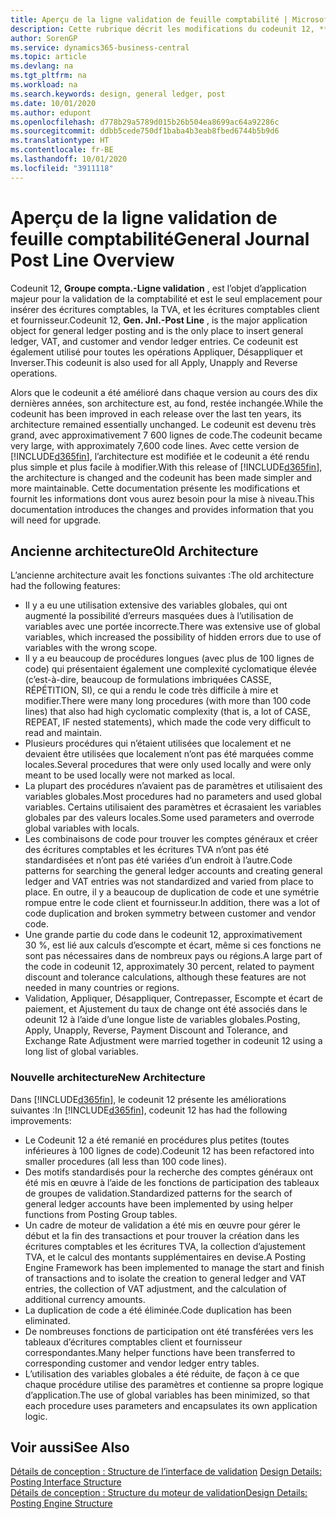 ```yaml
---
title: Aperçu de la ligne validation de feuille comptabilité | Microsoft Docs
description: Cette rubrique décrit les modifications du codeunit 12, **Groupe compta. - Ligne validation** , qui est l’objet d’application majeur pour la validation de la comptabilité et est le seul emplacement pour insérer des écritures comptables, la TVA et les écritures comptables client et fournisseur.
author: SorenGP
ms.service: dynamics365-business-central
ms.topic: article
ms.devlang: na
ms.tgt_pltfrm: na
ms.workload: na
ms.search.keywords: design, general ledger, post
ms.date: 10/01/2020
ms.author: edupont
ms.openlocfilehash: d778b29a5789d015b26b504ea8699ac64a92286c
ms.sourcegitcommit: ddbb5cede750df1baba4b3eab8fbed6744b5b9d6
ms.translationtype: HT
ms.contentlocale: fr-BE
ms.lasthandoff: 10/01/2020
ms.locfileid: "3911118"
---
```

# <a name="general-journal-post-line-overview"></a><span data-ttu-id="357bf-103">Aperçu de la ligne validation de feuille comptabilité</span><span class="sxs-lookup"><span data-stu-id="357bf-103">General Journal Post Line Overview</span></span>
<span data-ttu-id="357bf-104">Codeunit 12, **Groupe compta.-Ligne validation** , est l’objet d’application majeur pour la validation de la comptabilité et est le seul emplacement pour insérer des écritures comptables, la TVA, et les écritures comptables client et fournisseur.</span><span class="sxs-lookup"><span data-stu-id="357bf-104">Codeunit 12, **Gen. Jnl.-Post Line** , is the major application object for general ledger posting and is the only place to insert general ledger, VAT, and customer and vendor ledger entries.</span></span> <span data-ttu-id="357bf-105">Ce codeunit est également utilisé pour toutes les opérations Appliquer, Désappliquer et Inverser.</span><span class="sxs-lookup"><span data-stu-id="357bf-105">This codeunit is also used for all Apply, Unapply and Reverse operations.</span></span>  
  
<span data-ttu-id="357bf-106">Alors que le codeunit a été amélioré dans chaque version au cours des dix dernières années, son architecture est, au fond, restée inchangée.</span><span class="sxs-lookup"><span data-stu-id="357bf-106">While the codeunit has been improved in each release over the last ten years, its architecture remained essentially unchanged.</span></span> <span data-ttu-id="357bf-107">Le codeunit est devenu très grand, avec approximativement 7 600 lignes de code.</span><span class="sxs-lookup"><span data-stu-id="357bf-107">The codeunit became very large, with approximately 7,600 code lines.</span></span> <span data-ttu-id="357bf-108">Avec cette version de [!INCLUDE[d365fin](includes/d365fin_md.md)], l’architecture est modifiée et le codeunit a été rendu plus simple et plus facile à modifier.</span><span class="sxs-lookup"><span data-stu-id="357bf-108">With this release of [!INCLUDE[d365fin](includes/d365fin_md.md)], the architecture is changed and the codeunit has been made simpler and more maintainable.</span></span> <span data-ttu-id="357bf-109">Cette documentation présente les modifications et fournit les informations dont vous aurez besoin pour la mise à niveau.</span><span class="sxs-lookup"><span data-stu-id="357bf-109">This documentation introduces the changes and provides information that you will need for upgrade.</span></span>  
  
## <a name="old-architecture"></a><span data-ttu-id="357bf-110">Ancienne architecture</span><span class="sxs-lookup"><span data-stu-id="357bf-110">Old Architecture</span></span>  
<span data-ttu-id="357bf-111">L’ancienne architecture avait les fonctions suivantes :</span><span class="sxs-lookup"><span data-stu-id="357bf-111">The old architecture had the following features:</span></span>  
  
* <span data-ttu-id="357bf-112">Il y a eu une utilisation extensive des variables globales, qui ont augmenté la possibilité d’erreurs masquées dues à l’utilisation de variables avec une portée incorrecte.</span><span class="sxs-lookup"><span data-stu-id="357bf-112">There was extensive use of global variables, which increased the possibility of hidden errors due to use of variables with the wrong scope.</span></span>  
* <span data-ttu-id="357bf-113">Il y a eu beaucoup de procédures longues (avec plus de 100 lignes de code) qui présentaient également une complexité cyclomatique élevée (c’est-à-dire, beaucoup de formulations imbriquées CASSE, RÉPÉTITION, SI), ce qui a rendu le code très difficile à mire et modifier.</span><span class="sxs-lookup"><span data-stu-id="357bf-113">There were many long procedures (with more than 100 code lines) that also had high cyclomatic complexity (that is, a lot of CASE, REPEAT, IF nested statements), which made the code very difficult to read and maintain.</span></span>  
* <span data-ttu-id="357bf-114">Plusieurs procédures qui n’étaient utilisées que localement et ne devaient être utilisées que localement n’ont pas été marquées comme locales.</span><span class="sxs-lookup"><span data-stu-id="357bf-114">Several procedures that were only used locally and were only meant to be used locally were not marked as local.</span></span>  
* <span data-ttu-id="357bf-115">La plupart des procédures n’avaient pas de paramètres et utilisaient des variables globales.</span><span class="sxs-lookup"><span data-stu-id="357bf-115">Most procedures had no parameters and used global variables.</span></span> <span data-ttu-id="357bf-116">Certains utilisaient des paramètres et écrasaient les variables globales par des valeurs locales.</span><span class="sxs-lookup"><span data-stu-id="357bf-116">Some used parameters and overrode global variables with locals.</span></span>  
* <span data-ttu-id="357bf-117">Les combinaisons de code pour trouver les comptes généraux et créer des écritures comptables et les écritures TVA n’ont pas été standardisées et n’ont pas été variées d’un endroit à l’autre.</span><span class="sxs-lookup"><span data-stu-id="357bf-117">Code patterns for searching the general ledger accounts and creating general ledger and VAT entries was not standardized and varied from place to place.</span></span> <span data-ttu-id="357bf-118">En outre, il y a beaucoup de duplication de code et une symétrie rompue entre le code client et fournisseur.</span><span class="sxs-lookup"><span data-stu-id="357bf-118">In addition, there was a lot of code duplication and broken symmetry between customer and vendor code.</span></span>  
* <span data-ttu-id="357bf-119">Une grande partie du code dans le codeunit 12, approximativement 30 %, est lié aux calculs d’escompte et écart, même si ces fonctions ne sont pas nécessaires dans de nombreux pays ou régions.</span><span class="sxs-lookup"><span data-stu-id="357bf-119">A large part of the code in codeunit 12, approximately 30 percent, related to payment discount and tolerance calculations, although these features are not needed in many countries or regions.</span></span>  
* <span data-ttu-id="357bf-120">Validation, Appliquer, Désappliquer, Contrepasser, Escompte et écart de paiement, et Ajustement du taux de change ont été associés dans le odeunit 12 à l’aide d’une longue liste de variables globales.</span><span class="sxs-lookup"><span data-stu-id="357bf-120">Posting, Apply, Unapply, Reverse, Payment Discount and Tolerance, and Exchange Rate Adjustment were married together in codeunit 12 using a long list of global variables.</span></span>  
  
### <a name="new-architecture"></a><span data-ttu-id="357bf-121">Nouvelle architecture</span><span class="sxs-lookup"><span data-stu-id="357bf-121">New Architecture</span></span>  
<span data-ttu-id="357bf-122">Dans [!INCLUDE[d365fin](includes/d365fin_md.md)], le codeunit 12 présente les améliorations suivantes :</span><span class="sxs-lookup"><span data-stu-id="357bf-122">In [!INCLUDE[d365fin](includes/d365fin_md.md)], codeunit 12 has had the following improvements:</span></span>  
  
* <span data-ttu-id="357bf-123">Le Codeunit 12 a été remanié en procédures plus petites (toutes inférieures à 100 lignes de code).</span><span class="sxs-lookup"><span data-stu-id="357bf-123">Codeunit 12 has been refactored into smaller procedures (all less than 100 code lines).</span></span>  
* <span data-ttu-id="357bf-124">Des motifs standardisés pour la recherche des comptes généraux ont été mis en œuvre à l’aide de les fonctions de participation des tableaux de groupes de validation.</span><span class="sxs-lookup"><span data-stu-id="357bf-124">Standardized patterns for the search of general ledger accounts have been implemented by using helper functions from Posting Group tables.</span></span>  
* <span data-ttu-id="357bf-125">Un cadre de moteur de validation a été mis en œuvre pour gérer le début et la fin des transactions et pour trouver la création dans les écritures comptables et les écritures TVA, la collection d’ajustement TVA, et le calcul des montants supplémentaires en devise.</span><span class="sxs-lookup"><span data-stu-id="357bf-125">A Posting Engine Framework has been implemented to manage the start and finish of transactions and to isolate the creation to general ledger and VAT entries, the collection of VAT adjustment, and the calculation of additional currency amounts.</span></span>  
* <span data-ttu-id="357bf-126">La duplication de code a été éliminée.</span><span class="sxs-lookup"><span data-stu-id="357bf-126">Code duplication has been eliminated.</span></span>  
* <span data-ttu-id="357bf-127">De nombreuses fonctions de participation ont été transférées vers les tableaux d’écritures comptables client et fournisseur correspondantes.</span><span class="sxs-lookup"><span data-stu-id="357bf-127">Many helper functions have been transferred to corresponding customer and vendor ledger entry tables.</span></span>  
* <span data-ttu-id="357bf-128">L’utilisation des variables globales a été réduite, de façon à ce que chaque procédure utilise des paramètres et contienne sa propre logique d’application.</span><span class="sxs-lookup"><span data-stu-id="357bf-128">The use of global variables has been minimized, so that each procedure uses parameters and encapsulates its own application logic.</span></span>  
  
## <a name="see-also"></a><span data-ttu-id="357bf-129">Voir aussi</span><span class="sxs-lookup"><span data-stu-id="357bf-129">See Also</span></span>  
<span data-ttu-id="357bf-130">[Détails de conception : Structure de l’interface de validation](design-details-posting-interface-structure.md) </span><span class="sxs-lookup"><span data-stu-id="357bf-130">[Design Details: Posting Interface Structure](design-details-posting-interface-structure.md) </span></span>  
[<span data-ttu-id="357bf-131">Détails de conception : Structure du moteur de validation</span><span class="sxs-lookup"><span data-stu-id="357bf-131">Design Details: Posting Engine Structure</span></span>](design-details-posting-engine-structure.md)
